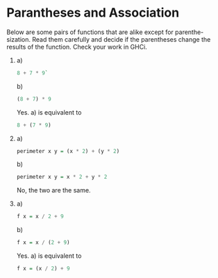 # Parantheses and Association

Below are some pairs of functions that are alike except for parenthe-
sization. Read them carefully and decide if the parentheses change
the results of the function. Check your work in GHCi.

1. a)
    ```haskell
    8 + 7 * 9`
    ```

    b)
    ```haskell
    (8 + 7) * 9
    ```

    Yes. a) is equivalent to
    ```haskell
    8 + (7 * 9)
    ```

2. a)
    ```haskell
    perimeter x y = (x * 2) + (y * 2)
    ```

    b)
    ```haskell
    perimeter x y = x * 2 + y * 2
    ```

    No, the two are the same.

3. a)
    ```haskell
    f x = x / 2 + 9
    ```

    b)
    ```haskell
    f x = x / (2 + 9)
    ```

    Yes. a) is equivalent to
    ```haskell
    f x = (x / 2) + 9
    ```
